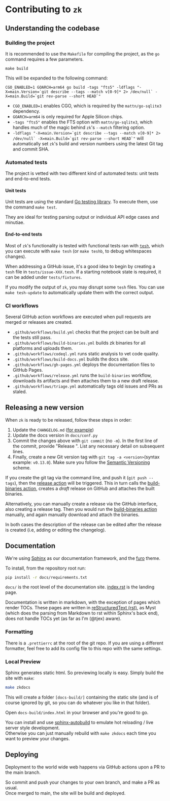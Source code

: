 # Contributing to `zk`

## Understanding the codebase

### Building the project

It is recommended to use the `Makefile` for compiling the project, as the `go`
command requires a few parameters.

```shell
make build
```

This will be expanded to the following command:

```shell
CGO_ENABLED=1 GOARCH=arm64 go build -tags "fts5" -ldflags "-X=main.Version=`git describe --tags --match v[0-9]* 2> /dev/null` -X=main.Build=`git rev-parse --short HEAD`"
```

- `CGO_ENABLED=1` enables CGO, which is required by the `mattn/go-sqlite3`
  dependency.
- `GOARCH=arm64` is only required for Apple Silicon chips.
- `-tags "fts5"` enables the FTS option with `mattn/go-sqlite3`, which handles
  much of the magic behind `zk`'s `--match` filtering option.
- ``-ldflags "-X=main.Version=`git describe --tags --match v[0-9]* 2> /dev/null` -X=main.Build=`git rev-parse --short HEAD`"``
  will automatically set `zk`'s build and version numbers using the latest Git
  tag and commit SHA.

### Automated tests

The project is vetted with two different kind of automated tests: unit tests and
end-to-end tests.

#### Unit tests

Unit tests are using the standard
[Go testing library](https://pkg.go.dev/testing). To execute them, use the
command `make test`.

They are ideal for testing parsing output or individual API edge cases and
minutiae.

#### End-to-end tests

Most of `zk`'s functionality is tested with functional tests ran with
[`tesh`](https://github.com/mickael-menu/tesh), which you can execute with
`make tesh` (or `make teshb`, to debug whitespaces changes).

When addressing a GitHub issue, it's a good idea to begin by creating a `tesh`
file in `tests/issue-XXX.tesh`. If a starting notebook state is required, it can
be added under `tests/fixtures`.

If you modify the output of `zk`, you may disrupt some `tesh` files. You can use
`make tesh-update` to automatically update them with the correct output.

### CI workflows

Several GitHub action workflows are executed when pull requests are merged or
releases are created.

- `.github/workflows/build.yml` checks that the project can be built and the
  tests still pass.
- `.github/workflows/build-binaries.yml` builds zk binaries for all platforms
  and uploads them.
- `.github/workflows/codeql.yml` runs static analysis to vet code quality.
- `.github/workflows/build-docs.yml` builds the docs site.
- `.github/workflows/gh-pages.yml` deploys the documentation files to GitHub
  Pages.
- `.github/workflows/release.yml` runs the `build-binaries` workflow, downloads
  its artifacts and then attaches them to a new draft release.
- `.github/workflows/triage.yml` automatically tags old issues and PRs as
  staled.

## Releasing a new version

When `zk` is ready to be released, follow these steps in order:

1. Update the `CHANGELOG.md`
   ([for example](https://github.com/zk-org/zk/commit/ea4457ad671aa85a6b15747460c6f2c9ad61bf73))
2. Update the docs version in `docs/conf.py`
3. Commit the changes above with `git commit` (no `-m`). In the first line of
   the commit, provide "Release <the-version>". List any necessary detail on
   subsequent lines.
4. Finally, create a new Git version tag with `git tag -a <version>`(syntax
   example: `v0.13.0`). Make sure you follow the
   [Semantic Versioning](https://semver.org) scheme.

If you create the git tag via the command line, and push it (`git push --tags`), then the
[release action](.github/workflows/release.yml) will be triggered. This in turn
calls the [build-binaries action](.github/workflows/build-binaries.yml), creates
a _draft_ release on GitHub and attaches the built binaries.

Alternatively, you can manually create a release via the GitHub interface, also
creating a release tag. Then you would run the
[build-binaries action](.github/workflows/build-binaries.yml) manually, and
again manually download and attach the binaries.

In both cases the description of the release can be edited after the release is
created (i.e, adding or editing the changelog).

## Documentation

We're using [Sphinx](https://www.sphinx-doc.org/en/master/) as our documentation
framework, and the [furo](https://pradyunsg.me/furo/quickstart/) theme.

To install, from the repository root run:

```sh
pip install -r docs/requirements.txt
```

`docs/` is the root level of the documentation site.
[index.rst](./docs/index.rst) is the landing page.

Documentation is written in markdown, with the exception of pages which render
TOCs. These pages are written in
[reStructuredText (rst)](https://www.sphinx-doc.org/en/master/usage/restructuredtext/basics.html),
as Myst (which does the parsing from Markdown to rst within Sphinx's back end),
does not handle TOCs yet (as far as I'm (@tjex) aware).

### Formatting

There is a `.prettierrc` at the root of the git repo. If you are using a
different formatter, feel free to add its config file to this repo with the same
settings.

### Local Preview

Sphinx generates static html. So previewing locally is easy. Simply build the
site with `make`:

```sh
make zkdocs
```

This will create a folder `[docs-build/]` containing the static site (and is of
course ignored by git, so you can do whatever you like in that folder).

Open `docs-build/index.html` in your browser and you're good to go.

You can install and use
[sphinx-autobuild](https://pypi.org/project/sphinx-autobuild/) to emulate hot
reloading / live server style development.\
Otherwise you can just manually rebuild with `make zkdocs` each time you want to
preview your changes.

## Deploying

Deployment to the world wide web happens via GitHub actions upon a PR to the
main branch.

So commit and push your changes to your own branch, and make a PR as usual.\
Once merged to main, the site will be build and deployed.
